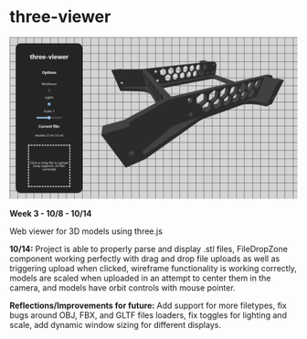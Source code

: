 # three-viewer

![thumbnail](/thumbnail.jpg)

**Week 3 - 10/8 - 10/14**

Web viewer for 3D models using three.js

**10/14:** Project is able to properly parse and display .stl files, FileDropZone component working perfectly with drag and drop file uploads as well as triggering upload when clicked, wireframe functionality is working correctly, models are scaled when uploaded in an attempt to center them in the camera, and models have orbit controls with mouse pointer.

**Reflections/Improvements for future:** Add support for more filetypes, fix bugs around OBJ, FBX, and GLTF files loaders, fix toggles for lighting and scale, add dynamic window sizing for different displays.
